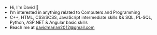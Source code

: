 - Hi, I’m David 👋
- I’m interested in anything related to Computers and Programming
- C++, HTML, CSS/SCSS, JavaScript intermediate skills && SQL, PL-SQL, Python, ASP.NET & Angular basic skills
- Reach me at davidmarian2012@gmail.com

<!---
davidmarian2012/davidmarian2012 is a ✨ special ✨ repository because its `README.md` (this file) appears on your GitHub profile.
You can click the Preview link to take a look at your changes.
--->
